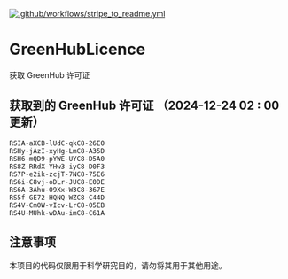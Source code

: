 [![.github/workflows/stripe_to_readme.yml](https://github.com/zjx-kimi/GreenHubLicence/actions/workflows/stripe_to_readme.yml/badge.svg)](https://github.com/zjx-kimi/GreenHubLicence/actions/workflows/stripe_to_readme.yml)
# GreenHubLicence
获取 GreenHub 许可证
## 获取到的 GreenHub 许可证 （2024-12-24 02 : 00 更新）
```
RSIA-aXCB-lUdC-qkC8-26E0
RSHy-jAzI-xyHg-LmC8-A35D
RSH6-mQD9-pYWE-UYC8-D5A0
RS8Z-RRdX-YHw3-iyC8-D0F3
RS7P-e2ik-zcjT-7NC8-75E6
RS6i-C8vj-oDLr-JUC8-E0DE
RS6A-3Ahu-O9Xx-W3C8-367E
RS5f-GE72-HQNQ-WZC8-C44D
RS4V-Cm0W-vIcv-LrC8-05EB
RS4U-MUhk-wDAu-imC8-C61A
```

## 注意事项

本项目的代码仅限用于科学研究目的，请勿将其用于其他用途。

